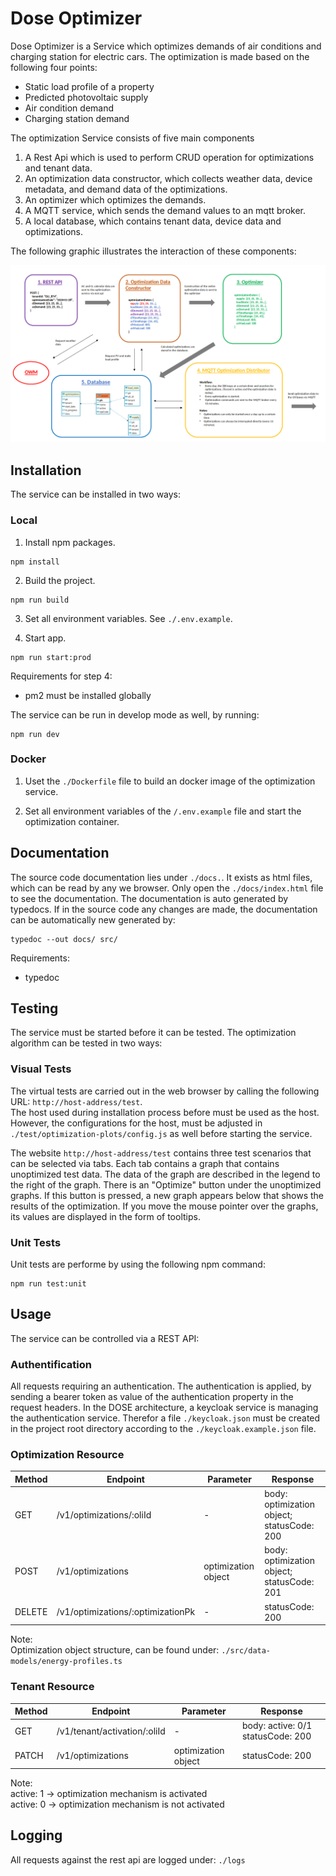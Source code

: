 # Dose Optimizer
Dose Optimizer is a Service which optimizes demands of air conditions and charging station for electric cars. The optimization is made based on the following four points: 
* Static load profile of a property
* Predicted photovoltaic supply
* Air condition demand
* Charging station demand

The optimization Service consists of five main components
1. A Rest Api which is used to perform CRUD operation for optimizations and tenant data.
2. An optimization data constructor, which collects weather data, device metadata, and demand data of the optimizations.
3. An optimizer which optimizes the demands.
4. A MQTT service, which sends the demand values to an mqtt broker.
5. A local database, which contains tenant data, device data and optimizations.

The following graphic illustrates the interaction of these components:

![Screenshot](assets/optimizer.png)

## Installation
The service can be installed in two ways:

### Local
1. Install npm packages.
```
npm install
```  

2. Build the project.  
```
npm run build
```  
3. Set all environment variables. See ```./.env.example```.  
   
4. Start app.
```
npm run start:prod
```
Requirements for step 4:
* pm2 must be installed globally

The service can be run in develop mode as well, by running:
```
npm run dev
``` 

### Docker
1. Uset the ```./Dockerfile``` file to build an docker image of the optimization service.

2. Set all environment variables of the ```/.env.example``` file and start the optimization container.

## Documentation
The source code documentation lies under ```./docs.```. It exists as html files, which can be read by any we browser. Only open the ```./docs/index.html``` file to see the documentation. The documentation is auto generated by typedocs. If in the source code any changes are made, the documentation can be automatically new generated by: 
```
typedoc --out docs/ src/
```
Requirements:
* typedoc

## Testing
The service must be started before it can be tested. The optimization algorithm can be tested in two ways:

### Visual Tests
The virtual tests are carried out in the web browser by calling the following URL: ```http://host-address/test```.  
The host used during installation process before must be used as the host. However, the configurations for the host, must be adjusted in ```./test/optimization-plots/config.js``` as well before starting the service.

The website ```http://host-address/test``` contains three test scenarios that can be selected via tabs. Each tab contains a graph that contains unoptimized test data. The data of the graph are described in the legend to the right of the graph. There is an "Optimize" button under the unoptimized graphs. If this button is pressed, a new graph appears below that shows the results of the optimization. If you move the mouse pointer over the graphs, its values are displayed in the form of tooltips.

### Unit Tests
Unit tests are performe by using the following npm command: 
```
npm run test:unit
```

## Usage
The service can be controlled via a REST API:

### Authentification
All requests requiring an authentication. The authentication is applied, by sending a bearer token as value of the authentication property in the request headers. In the DOSE architecture, a keycloak service is managing the authentication service. Therefor a file ```./keycloak.json``` must be created in the project root directory according to the ```./keycloak.example.json``` file. 

### Optimization Resource
| Method  | Endpoint  | Parameter  | Response  |
| ------------- | ------------- | ------------ | ------------ |
| GET  | /v1/optimizations/:oliId  | -  | body: optimization object; statusCode: 200  |
| POST  | /v1/optimizations  | optimization object  | body: optimization object; statusCode: 201  |
| DELETE  | /v1/optimizations/:optimizationPk  | -  |  statusCode: 200  |

Note:  
Optimization object structure, can be found under: ```./src/data-models/energy-profiles.ts```

### Tenant Resource
| Method  | Endpoint  | Parameter  | Response  |
| ------------- | ------------- | ------------ | ------------ |
| GET  | /v1/tenant/activation/:oliId  | -  | body: active: 0/1 statusCode: 200  |
| PATCH  | /v1/optimizations  | optimization object  | statusCode: 200  |

Note:  
active: 1 -> optimization mechanism is activated  
active: 0 -> optimization mechanism is not activated

## Logging
All requests against the rest api are logged under: ```./logs```
